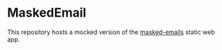 # MaskedEmail

This repository hosts a mocked version of the [masked-emails](https://github.com/springcomp/masked-emails-swa) static web app.